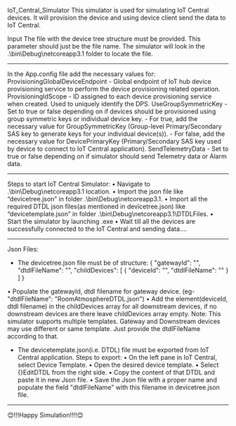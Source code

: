 IoT_Central_Simulator
This simulator is used for simulating IoT Central devices. It will provision the device and using device client send the data to IoT Central.

Input
The file with the device tree structure must be provided. This parameter should just be the file name.
The simulator will look in the .\bin\Debug\netcoreapp3.1 folder to locate the file.

---------------------------------------------------------------------------------------------
In the App.config file add the necessary values for:
ProvisioningGlobalDeviceEndpoint - Global endpoint of IoT hub device provisioning service to perform the device provisioning related operation.
ProvisioningIdScope - ID assigned to each device provisioning service when created. Used to uniquely identify the DPS. 
UseGroupSymmetricKey - Set to true or false depending on if devices should be provisioned using group symmetric keys or individual device key. 
                        - For true, add the necessary value for GroupSymmetricKey (Group-level Primary/Secondary SAS key to generate keys for your individual device(s)).
                        - For false, add the necessary value for DevicePrimaryKey (Primary/Secondary SAS key used by device to connect to IoT Central application).
SendTelemetryData - Set to true or false depending on if simulator should send Telemetry data or Alarm data.

--------------------------------------------------------------------------------------------
Steps to start IoT Central Simulator:
•	Navigate to .\bin\Debug\netcoreapp3.1 location.
•	Import the json file like “devicetree.json” in folder .\bin\Debug\netcoreapp3.1. 
•	Import all the required DTDL json files(as mentioned in devicetree.json) like “devicetemplate.json” in folder .\bin\Debug\netcoreapp3.1\DTDLFiles.
•	Start the simulator by launching .exe
•	Wait till all the devices are successfully connected to the IoT Central and sending data....

--------------------------------------------------------------------------------------------
Json Files:

- The devicetree.json file must be of structure:
    {
      "gatewayId": "",
      "dtdlFileName": "",
      "childDevices": [
	    {
	      "deviceId": "",
	      "dtdlFileName": ""
	    }
      ]
    }

•	Populate the gatewayId, dtdl filename for gateway device. (eg- "dtdlFileName": "RoomAtmosphereDTDL.json")
•	Add the element(deviceId, dtdl filename) in the childDevices array for all downstream devices, if no downstream devices are there leave childDevices array empty.
Note: This simulator supports multiple templates. Gateway and Downstream devices may use different or same template. Just provide the dtdlFileName according to that.

- The devicetemplate.json(i.e. DTDL) file must be exported from IoT Central application. Steps to export:
•	On the left pane in IoT Central, select Device Template.
•	Open the desired device template.
•	Select {}EditDTDL from the right side.
•	Copy the content of that DTDL and paste it in new Json file.
•	Save the Json file with a proper name and populate the field "dtdlFileName" with this filename in devicetree.json file.

---------------------------------------------------------------------------------------------

😊!!!Happy Simulation!!!!😊